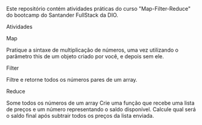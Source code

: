 Este repositório contém atividades práticas do curso "Map-Filter-Reduce" do bootcamp do Santander FullStack da DIO.

Atividades

Map

Pratique a sintaxe de multiplicação de números, uma vez utilizando o parâmetro this de um objeto criado por você, e depois sem ele.

Filter

Filtre e retorne todos os números pares de um array.

Reduce

Some todos os números de um array
Crie uma função que recebe uma lista de preços e um número representando o saldo disponível. Calcule qual será o saldo final após subtrair todos os preços da lista enviada.
